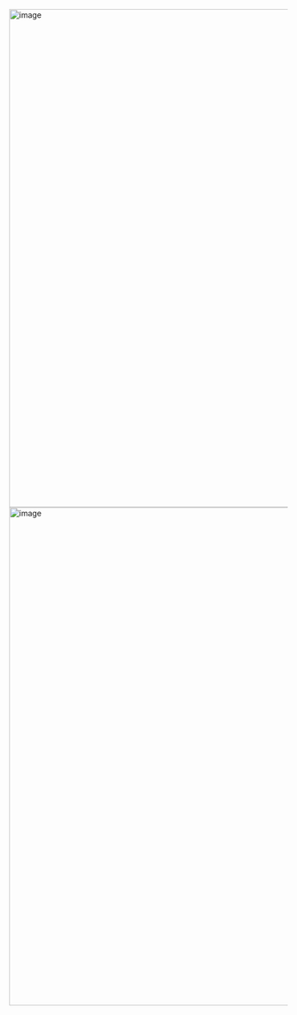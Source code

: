 <img width="1440" height="900" alt="image" src="https://github.com/user-attachments/assets/f0a1f157-0618-44e8-9f68-d319382849a1" />
<img width="1440" height="900" alt="image" src="https://github.com/user-attachments/assets/e06edf69-4710-4aaa-b55d-e16a4bdc0033" />
